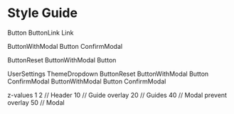 # Style Guide

Button
ButtonLink
Link

ButtonWithModal
Button
ConfirmModal

ButtonReset
ButtonWithModal
Button

UserSettings
ThemeDropdown
ButtonReset
ButtonWithModal
Button
ConfirmModal
ButtonWithModal
Button
ConfirmModal

z-values
1
2 // Header
10 // Guide overlay
20 // Guides
40 // Modal prevent overlay
50 // Modal
